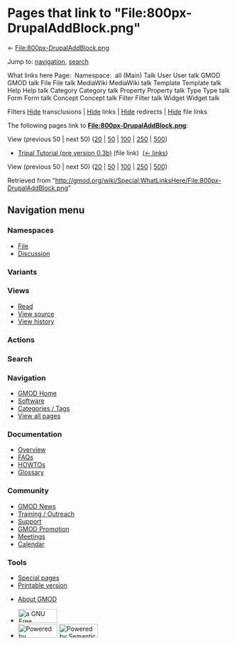 <div id="mw-page-base" class="noprint">

</div>

<div id="mw-head-base" class="noprint">

</div>

<div id="content" class="mw-body" role="main">

<span id="top"></span>

<div id="mw-js-message" style="display:none;">

</div>



# <span dir="auto">Pages that link to "File:800px-DrupalAddBlock.png"</span>

<div id="bodyContent">

<div id="contentSub">

←
[File:800px-DrupalAddBlock.png](/wiki/File:800px-DrupalAddBlock.png "File:800px-DrupalAddBlock.png")

</div>

<div id="jump-to-nav" class="mw-jump">

Jump to: [navigation](#mw-navigation), [search](#p-search)

</div>

<div id="mw-content-text">

What links here Page:  Namespace:  all (Main) Talk User User talk GMOD
GMOD talk File File talk MediaWiki MediaWiki talk Template Template talk
Help Help talk Category Category talk Property Property talk Type Type
talk Form Form talk Concept Concept talk Filter Filter talk Widget
Widget talk

Filters
[Hide](/mediawiki/index.php?title=Special:WhatLinksHere/File:800px-DrupalAddBlock.png&hidetrans=1 "Special:WhatLinksHere/File:800px-DrupalAddBlock.png")
transclusions \|
[Hide](/mediawiki/index.php?title=Special:WhatLinksHere/File:800px-DrupalAddBlock.png&hidelinks=1 "Special:WhatLinksHere/File:800px-DrupalAddBlock.png")
links \|
[Hide](/mediawiki/index.php?title=Special:WhatLinksHere/File:800px-DrupalAddBlock.png&hideredirs=1 "Special:WhatLinksHere/File:800px-DrupalAddBlock.png")
redirects \|
[Hide](/mediawiki/index.php?title=Special:WhatLinksHere/File:800px-DrupalAddBlock.png&hideimages=1 "Special:WhatLinksHere/File:800px-DrupalAddBlock.png")
file links

The following pages link to
**[File:800px-DrupalAddBlock.png](/wiki/File:800px-DrupalAddBlock.png "File:800px-DrupalAddBlock.png")**:

View (previous 50 \| next 50)
([20](/mediawiki/index.php?title=Special:WhatLinksHere/File:800px-DrupalAddBlock.png&limit=20 "Special:WhatLinksHere/File:800px-DrupalAddBlock.png")
\|
[50](/mediawiki/index.php?title=Special:WhatLinksHere/File:800px-DrupalAddBlock.png&limit=50 "Special:WhatLinksHere/File:800px-DrupalAddBlock.png")
\|
[100](/mediawiki/index.php?title=Special:WhatLinksHere/File:800px-DrupalAddBlock.png&limit=100 "Special:WhatLinksHere/File:800px-DrupalAddBlock.png")
\|
[250](/mediawiki/index.php?title=Special:WhatLinksHere/File:800px-DrupalAddBlock.png&limit=250 "Special:WhatLinksHere/File:800px-DrupalAddBlock.png")
\|
[500](/mediawiki/index.php?title=Special:WhatLinksHere/File:800px-DrupalAddBlock.png&limit=500 "Special:WhatLinksHere/File:800px-DrupalAddBlock.png"))

- [Tripal Tutorial (pre version
  0.3b)](/wiki/Tripal_Tutorial_(pre_version_0.3b) "Tripal Tutorial (pre version 0.3b)")
  (file link) ‎ <span class="mw-whatlinkshere-tools">([←
  links](/mediawiki/index.php?title=Special:WhatLinksHere&target=Tripal+Tutorial+%28pre+version+0.3b%29 "Special:WhatLinksHere"))</span>

View (previous 50 \| next 50)
([20](/mediawiki/index.php?title=Special:WhatLinksHere/File:800px-DrupalAddBlock.png&limit=20 "Special:WhatLinksHere/File:800px-DrupalAddBlock.png")
\|
[50](/mediawiki/index.php?title=Special:WhatLinksHere/File:800px-DrupalAddBlock.png&limit=50 "Special:WhatLinksHere/File:800px-DrupalAddBlock.png")
\|
[100](/mediawiki/index.php?title=Special:WhatLinksHere/File:800px-DrupalAddBlock.png&limit=100 "Special:WhatLinksHere/File:800px-DrupalAddBlock.png")
\|
[250](/mediawiki/index.php?title=Special:WhatLinksHere/File:800px-DrupalAddBlock.png&limit=250 "Special:WhatLinksHere/File:800px-DrupalAddBlock.png")
\|
[500](/mediawiki/index.php?title=Special:WhatLinksHere/File:800px-DrupalAddBlock.png&limit=500 "Special:WhatLinksHere/File:800px-DrupalAddBlock.png"))

</div>

<div class="printfooter">

Retrieved from
"<http://gmod.org/wiki/Special:WhatLinksHere/File:800px-DrupalAddBlock.png>"

</div>

<div id="catlinks" class="catlinks catlinks-allhidden">

</div>

<div class="visualClear">

</div>

</div>

</div>

<div id="mw-navigation">

## Navigation menu

<div id="mw-head">



<div id="left-navigation">

<div id="p-namespaces" class="vectorTabs" role="navigation"
aria-labelledby="p-namespaces-label">

### Namespaces

- <span id="ca-nstab-image"><a href="/wiki/File:800px-DrupalAddBlock.png" accesskey="c"
  title="View the file page [c]">File</a></span>
- <span id="ca-talk"><a
  href="/mediawiki/index.php?title=File_talk:800px-DrupalAddBlock.png&amp;action=edit&amp;redlink=1"
  accesskey="t"
  title="Discussion about the content page [t]">Discussion</a></span>

</div>

<div id="p-variants" class="vectorMenu emptyPortlet" role="navigation"
aria-labelledby="p-variants-label">

### 

### Variants[](#)

<div class="menu">

</div>

</div>

</div>

<div id="right-navigation">

<div id="p-views" class="vectorTabs" role="navigation"
aria-labelledby="p-views-label">

### Views

- <span id="ca-view">[Read](/wiki/File:800px-DrupalAddBlock.png)</span>
- <span id="ca-viewsource"><a
  href="/mediawiki/index.php?title=File:800px-DrupalAddBlock.png&amp;action=edit"
  accesskey="e" title="This page is protected.
  You can view its source [e]">View source</a></span>
- <span id="ca-history"><a
  href="/mediawiki/index.php?title=File:800px-DrupalAddBlock.png&amp;action=history"
  accesskey="h" title="Past revisions of this page [h]">View history</a></span>

</div>

<div id="p-cactions" class="vectorMenu emptyPortlet" role="navigation"
aria-labelledby="p-cactions-label">

### Actions[](#)

<div class="menu">

</div>

</div>

<div id="p-search" role="search">

### Search

<div id="simpleSearch">

</div>

</div>

</div>

</div>

<div id="mw-panel">

<div id="p-logo" role="banner">

<a href="/wiki/Main_Page"
style="background-image: url(http://gmod.org/images/GMOD-cogs.png);"
title="Visit the main page"></a>

</div>

<div id="p-Navigation" class="portal" role="navigation"
aria-labelledby="p-Navigation-label">

### Navigation

<div class="body">

- <span id="n-GMOD-Home">[GMOD Home](/wiki/Main_Page)</span>
- <span id="n-Software">[Software](/wiki/GMOD_Components)</span>
- <span id="n-Categories-.2F-Tags">[Categories /
  Tags](/wiki/Categories)</span>
- <span id="n-View-all-pages">[View all
  pages](/wiki/Special:AllPages)</span>

</div>

</div>

<div id="p-Documentation" class="portal" role="navigation"
aria-labelledby="p-Documentation-label">

### Documentation

<div class="body">

- <span id="n-Overview">[Overview](/wiki/Overview)</span>
- <span id="n-FAQs">[FAQs](/wiki/Category:FAQ)</span>
- <span id="n-HOWTOs">[HOWTOs](/wiki/Category:HOWTO)</span>
- <span id="n-Glossary">[Glossary](/wiki/Glossary)</span>

</div>

</div>

<div id="p-Community" class="portal" role="navigation"
aria-labelledby="p-Community-label">

### Community

<div class="body">

- <span id="n-GMOD-News">[GMOD News](/wiki/GMOD_News)</span>
- <span id="n-Training-.2F-Outreach">[Training /
  Outreach](/wiki/Training_and_Outreach)</span>
- <span id="n-Support">[Support](/wiki/Support)</span>
- <span id="n-GMOD-Promotion">[GMOD
  Promotion](/wiki/GMOD_Promotion)</span>
- <span id="n-Meetings">[Meetings](/wiki/Meetings)</span>
- <span id="n-Calendar">[Calendar](/wiki/Calendar)</span>

</div>

</div>

<div id="p-tb" class="portal" role="navigation"
aria-labelledby="p-tb-label">

### Tools

<div class="body">

- <span id="t-specialpages"><a href="/wiki/Special:SpecialPages" accesskey="q"
  title="A list of all special pages [q]">Special pages</a></span>
- <span id="t-print"><a
  href="/mediawiki/index.php?title=Special:WhatLinksHere/File:800px-DrupalAddBlock.png&amp;printable=yes"
  rel="alternate" accesskey="p"
  title="Printable version of this page [p]">Printable version</a></span>

</div>

</div>

</div>

</div>

<div id="footer" role="contentinfo">

- <span id="footer-places-about">[About
  GMOD](/wiki/GMOD:About "GMOD:About")</span>

<!-- -->

- <span id="footer-copyrightico">[<img src="http://www.gnu.org/graphics/gfdl-logo-small.png" width="88"
  height="31" alt="a GNU Free Documentation License" />](http://www.gnu.org/licenses/fdl-1.3.html)</span>
- <span id="footer-poweredbyico">[<img src="/mediawiki/skins/common/images/poweredby_mediawiki_88x31.png"
  width="88" height="31" alt="Powered by MediaWiki" />](//www.mediawiki.org/)
  [<img
  src="/mediawiki/extensions/SemanticMediaWiki/includes/../resources/images/smw_button.png"
  width="88" height="31" alt="Powered by Semantic MediaWiki" />](https://www.semantic-mediawiki.org/wiki/Semantic_MediaWiki)</span>

<div style="clear:both">

</div>

</div>
